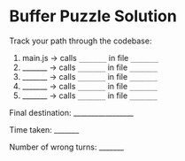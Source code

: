 # Buffer Puzzle Solution

Track your path through the codebase:

1. main.js → calls `_______` in file `_______`
2. _______ → calls `_______` in file `_______`
3. _______ → calls `_______` in file `_______`
4. _______ → calls `_______` in file `_______`
5. _______ → calls `_______` in file `_______`

Final destination: _________________

Time taken: _______

Number of wrong turns: _______